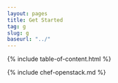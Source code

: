 ```yaml
---
layout: pages
title: Get Started
tag: g
slug: g
baseurl: "../"
---
```


<!-- Table of Content -->
{% include table-of-content.html %}

<!-- About Chef and OpenStack -->
{% include chef-openstack.md %}